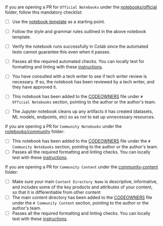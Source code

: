 If you are opening a PR for `Official Notebooks` under the [notebooks/official](https://github.com/GoogleCloudPlatform/vertex-ai-samples/tree/master/notebooks/official) folder, follow this mandatory checklist:
- [ ] Use the [notebook template](https://github.com/GoogleCloudPlatform/vertex-ai-samples/blob/master/notebooks/notebook_template.ipynb) as a starting point.
- [ ] Follow the style and grammar rules outlined in the above notebook template.
- [ ] Verify the notebook runs successfully in Colab since the automated tests cannot guarantee this even when it passes.
- [ ] Passes all the required automated checks. You can locally test for formatting and linting with these [instructions](https://github.com/GoogleCloudPlatform/vertex-ai-samples/blob/master/docs/contributing.md#code-quality-checks).
- [ ] You have consulted with a tech writer to see if tech writer review is necessary. If so, the notebook has been reviewed by a tech writer, and they have approved it.
- [ ] This notebook has been added to the [CODEOWNERS](https://github.com/GoogleCloudPlatform/vertex-ai-samples/blob/master/docs/CODEOWNERS) file under `# Official Notebooks` section, pointing to the author or the author's team.
- [ ] The Jupyter notebook cleans up any artifacts it has created (datasets, ML models, endpoints, etc) so as not to eat up unnecessary resources.


If you are opening a PR for `Community Notebooks` under the [notebooks/community](https://github.com/GoogleCloudPlatform/vertex-ai-samples/tree/master/notebooks/community) folder:
- [ ] This notebook has been added to the [CODEOWNERS](https://github.com/GoogleCloudPlatform/vertex-ai-samples/blob/master/docs/CODEOWNERS) file under the `# Community Notebooks` section, pointing to the author or the author's team.
- [ ] Passes all the required formatting and linting checks. You can locally test with these [instructions](https://github.com/GoogleCloudPlatform/vertex-ai-samples/blob/master/docs/contributing.md#code-quality-checks).

If you are opening a PR for `Community Content` under the [community-content](https://github.com/GoogleCloudPlatform/vertex-ai-samples/tree/master/community-content) folder:
- [ ] Make sure your main `Content Directory Name` is descriptive, informative, and includes some of the key products and attributes of your content, so that it is differentiable from other content
- [ ] The main content directory has been added to the [CODEOWNERS](https://github.com/GoogleCloudPlatform/vertex-ai-samples/blob/master/docs/CODEOWNERS) file under the `# Community Content` section, pointing to the author or the author's team.
- [ ] Passes all the required formatting and linting checks. You can locally test with these [instructions](https://github.com/GoogleCloudPlatform/vertex-ai-samples/blob/master/docs/contributing.md#code-quality-checks).
